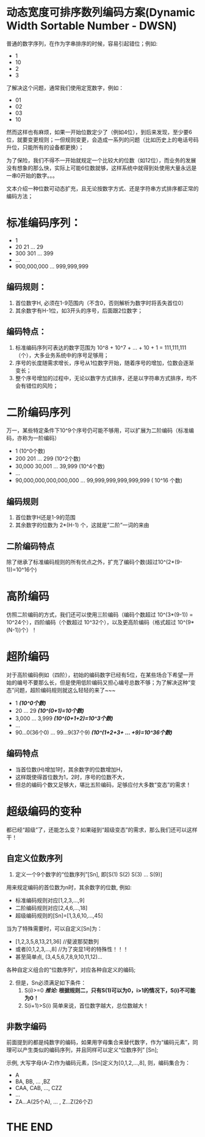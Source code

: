 # 动态宽度可排序数列编码方案(Dynamic Width Sortable Number - DWSN)

普通的数字序列，在作为字串排序的时候，容易引起错位；例如:
- 1
- 10
- 2
- 3

了解决这个问题，通常我们使用定宽数字，例如：
- 01
- 02
- 03
- 10

然而这样也有麻烦，如果一开始位数定少了（例如4位），到后来发现，至少要6位，就要变更规则；一但规则变更，会造成一系列的问题（比如历史上的电话号码升位，只能所有的设备都更换）；

为了保险，我们不得不一开始就规定一个比较大的位数（如12位），而业务的发展没有想象的那么快，实际上可能6位数就够，这样系统中就得到处使用大量永远是一串0开始的数字。。。

文本介绍一种位数可动态扩充，且无论按数字方式、还是字符串方式排序都正常的编码方法；

# 标准编码序列：
- 1
- 20 21 ... 29
- 300 301 ... 399
- ...
- 900,000,000 ... 999,999,999

## 编码规则：
1. 首位数字H, 必须在1-9范围内（不含0，否则解析为数字时将丢失首位0）
2. 其余数字有H-1位，如3开头的序号，后面跟2位数字；

## 编码特点：
1. 标准编码序列可表达的数字范围为 10^8 + 10^7 + ... + 10 + 1 = 111,111,111 （个），大多业务系统中的序号足够用；
2. 序号的长度随需求增长，序号从1位数字开始，随着序号的增加，位数会逐渐变长；
3. 整个序号增加的过程中，无论以数字方式排序，还是以字符串方式排序，均不会有错位的风险；


# 二阶编码序列
万一，某些特定条件下10^9个序号仍可能不够用，可以扩展为二阶编码（标准编码，亦称为一阶编码）
- 1                   (10^0个数)
- 200 201 ... 299     (10^2个数)
- 30,000 30,001 ... 39,999 (10^4个数)
- ...
- 90,000,000,000,000,000 ...  99,999,999,999,999,999 ( 10^16 个数)

## 编码规则
1. 首位数字H还是1-9的范围
2. 其余数字的位数为 2*(H-1) 个，这就是“二阶”一词的来由

## 二阶编码特点
除了继承了标准编码规则的所有优点之外，扩充了编码个数(超过10^(2*(9-1))=10^16个)

# 高阶编码
仿照二阶编码的方式，我们还可以使用三阶编码（编码个数超过 10^(3\*(9-1)) = 10^24个），四阶编码（个数超过 10^32个），以及更高阶编码（格式超过 10^(9*(N-1))个）！

# 超阶编码
对于高阶编码例如（四阶），初始的编码数字已经有5位，在某些场合下希望一开始的编号不要那么长，但是使用低阶编码又担心编号总数不够；为了解决这种“变态”问题，超阶编码规则就这么轻轻的来了~~~
- 1 ***(10^0个数)***
- 20 ... 29 ***(10^(0+1)=10个数)***
- 3,000 ... 3,999 ***(10^(0+1+2)=10^3个数)***
- ...
- 90...0(36个0)  ... 99...9(37个9)  ***(10^(1+2+3+ ... +9)=10^36个数)***

## 编码特点
- 当首位数(H)增加1时，其余数字的位数增加H，
- 这样既使得首位数为1，2时，序号的位数不大，
- 但总的编码个数又足够大，堪比五阶编码，足够应付大多数“变态”的需求！

# 超级编码的变种
都已经“超级”了，还能怎么变？如果碰到“超级变态”的需求，那么我们还可以这样干！

## 自定义位数序列
1. 定义一个9个数字的“位数序列”[Sn], 即[S(1) S(2) S(3) ... S(9)]

用来规定编码的首位数为n时，其余数字的位数, 例如:
   - 标准编码规则对应[1,2,3,...,9]
   - 二阶编码规则对应[2,4,6,...,18]
   - 超级编码规则的[Sn]=[1,3,6,10,...,45]

当为了特殊需要时，可以自定义[Sn]为：
   - [1,2,3,5,8,13,21,36]  //斐波那契数列
   - 或者[0,1,2,3,...,8] //为了突显1号的特殊性！！！
   - 甚至简单点, (3,4,5,6,7,8,9,10,11,12)...

各种自定义组合的“位数序列”，对应各种自定义的编码;

2. 但是，Sn必须满足如下条件：
   1. S(i)>=0 ***推论:* 根据规则二，只有S(1)可以为0，i>1的情况下，S(i)不可能为0！**
   2. S(i+1)>S(i) 简单来说，首位数字越大，总位数越大！

## 非数字编码
前面提到的都是纯数字的编码，如果用字母集合来替代数字，作为“编码元素”，同理可以产生类似的编码序列，并且同样可以定义“位数序列” [Sn];

示例, 大写字母(A-Z)作为编码元素，[Sn]定义为[0,1,2,...,8], 则，编码集合为：
- A
- BA, BB, ... ,BZ
- CAA, CAB, ..., CZZ
- ...
- ZA...A(25个A), ... , Z...Z(26个Z)

# THE END

